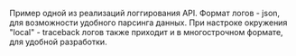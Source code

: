 Пример одной из реализаций логгирования API.
Формат логов - json, для возможности удобного парсинга данных.
При настроке окружения "local" - traceback логов также приходит и в многострочном формате, для удобной разработки.
